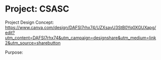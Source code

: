 # Project: CSASC

Project Design Concept: https://www.canva.com/design/DAFSI7rhx74/UZXsayU3StB0Yq0XGUXapg/edit?utm_content=DAFSI7rhx74&utm_campaign=designshare&utm_medium=link2&utm_source=sharebutton

Purpose: 
